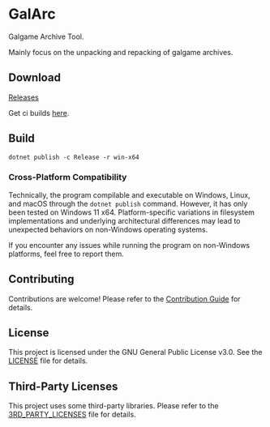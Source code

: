 # GalArc

Galgame Archive Tool.

Mainly focus on the unpacking and repacking of galgame archives.

## Download

[Releases](https://github.com/detached64/GalArc/releases/latest)

Get ci builds [here](https://github.com/detached64/GalArc/actions/workflows/build.yml).

## Build

```
dotnet publish -c Release -r win-x64
```

### Cross-Platform Compatibility

Technically, the program compilable and executable on Windows, Linux, and macOS through the `dotnet publish` command. However, it has only been tested on Windows 11 x64. Platform-specific variations in filesystem implementations and underlying architectural differences may lead to unexpected behaviors on non-Windows operating systems.

If you encounter any issues while running the program on non-Windows platforms, feel free to report them.

## Contributing

Contributions are welcome! Please refer to the [Contribution Guide](./docs/contribution.md) for details.

## License

This project is licensed under the GNU General Public License v3.0. See the [LICENSE](./LICENSE) file for details.

## Third-Party Licenses

This project uses some third-party libraries. Please refer to the [3RD_PARTY_LICENSES](./3RD_PARTY_LICENSES.md) file for details.

